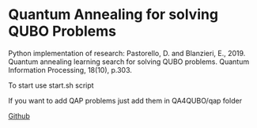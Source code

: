 # Quantum Annealing for solving QUBO Problems

Python implementation of research: Pastorello, D. and Blanzieri, E., 2019. Quantum annealing learning search for solving QUBO problems. Quantum Information Processing, 18(10), p.303.

To start use start.sh script

If you want to add QAP problems just add them in QA4QUBO/qap folder

[Github](https://github.com/bonom/Quantum-Annealing-for-solving-QUBO-Problems)
